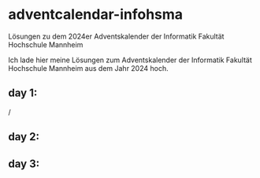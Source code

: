 # adventcalendar-infohsma
Lösungen zu dem 2024er Adventskalender der Informatik Fakultät Hochschule Mannheim

Ich lade hier meine Lösungen zum Adventskalender der Informatik Fakultät Hochschule Mannheim aus dem Jahr 2024 hoch.

## day 1:

/

## day 2:


## day 3:
